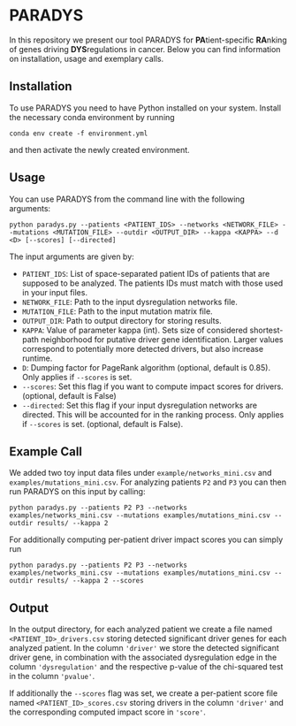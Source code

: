 # PARADYS

In this repository we present our tool PARADYS for **PA**tient-specific **RA**nking of genes driving **DYS**regulations in cancer. Below you can find information on installation, usage and exemplary calls.



## Installation

To use PARADYS you need to have Python installed on your system. Install the necessary conda environment by running

```
conda env create -f environment.yml
```

and then activate the newly created environment.


## Usage

You can use PARADYS from the command line with the following arguments:
```
python paradys.py --patients <PATIENT_IDS> --networks <NETWORK_FILE> --mutations <MUTATION_FILE> --outdir <OUTPUT_DIR> --kappa <KAPPA> --d <D> [--scores] [--directed]
```
The input arguments are given by:
* `PATIENT_IDS`: List of space-separated patient IDs of patients that are supposed to be analyzed. The patients IDs must match with those used in your input files.
* `NETWORK_FILE`: Path to the input dysregulation networks file.
* `MUTATION_FILE`: Path to the input mutation matrix file.
* `OUTPUT_DIR`: Path to output directory for storing results.
* `KAPPA`: Value of parameter kappa (int). Sets size of considered shortest-path neighborhood for putative driver gene identification. Larger values correspond to potentially more detected drivers, but also increase runtime.
* `D`: Dumping factor for PageRank algorithm (optional, default is 0.85). Only applies if `--scores` is set.
* `--scores`: Set this flag if you want to compute impact scores for drivers. (optional, default is False)
* `--directed`: Set this flag if your input dysregulation networks are directed. This will be accounted for in the ranking process. Only applies if `--scores` is set. (optional, default is False).



## Example Call

We added two toy input data files under `example/networks_mini.csv` and `examples/mutations_mini.csv`. For analyzing patients `P2` and `P3` you can then run PARADYS on this input by calling:

```
python paradys.py --patients P2 P3 --networks examples/networks_mini.csv --mutations examples/mutations_mini.csv --outdir results/ --kappa 2
```

For additionally computing per-patient driver impact scores you can simply run
```
python paradys.py --patients P2 P3 --networks examples/networks_mini.csv --mutations examples/mutations_mini.csv --outdir results/ --kappa 2 --scores
```


## Output

In the output directory, for each analyzed patient we create a file named `<PATIENT_ID>_drivers.csv` storing detected significant driver genes for each analyzed patient. In the column `'driver'` we store the detected significant driver gene, in combination with the associated dysregulation edge in the column `'dysregulation'` and the respective p-value of the chi-squared test in the column `'pvalue'`.

If additionally the `--scores` flag was set, we create a per-patient score file named `<PATIENT_ID>_scores.csv` storing drivers in the column `'driver'` and the corresponding computed impact score in `'score'`.
